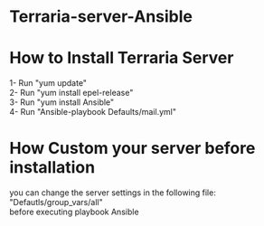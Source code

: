 # Terraria-server-Ansible

# How to Install Terraria Server
1- Run "yum update"<br>
2- Run "yum install epel-release"<br>
3- Run "yum install Ansible"<br>
4- Run "Ansible-playbook Defaults/mail.yml"<br>

# How Custom your server before installation
you can change the server settings in the following file: "Defautls/group_vars/all" <br>
before executing playbook Ansible
